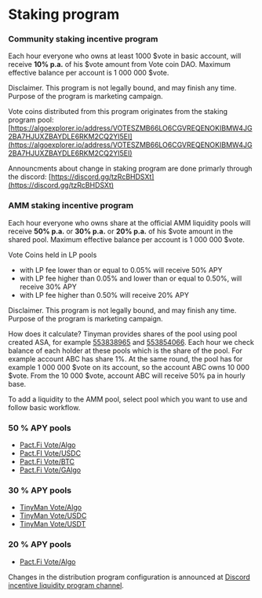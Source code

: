# Staking program

### Community staking incentive program

Each hour everyone who owns at least 1000 $vote in basic account, will receive **10% p.a.** of his $vote amount from Vote coin DAO. Maximum effective balance per account is 1 000 000 $vote.

Disclaimer. This program is not legally bound, and may finish any time. Purpose of the program is marketing campaign.&#x20;

Vote coins distributed from this program originates from the staking program pool: [https://algoexplorer.io/address/VOTESZMB66LO6CGVREQENOKIBMW4JG2BA7HJUXZBAYDLE6RKM2CQ2YI5EI](https://algoexplorer.io/address/VOTESZMB66LO6CGVREQENOKIBMW4JG2BA7HJUXZBAYDLE6RKM2CQ2YI5EI)

Announcments about change in staking program are done primarly through the discord: [https://discord.gg/tzRcBHDSXt](https://discord.gg/tzRcBHDSXt)

### AMM staking incentive program

Each hour everyone who owns share at the official AMM liquidity pools will receive **50% p.a.** or **30% p.a.** or **20% p.a.**  of his $vote amount in the shared pool. Maximum effective balance per account is 1 000 000 $vote.

Vote Coins held in LP pools
- with LP fee lower than or equal to 0.05% will receive 50% APY
- with LP fee higher than 0.05% and lower than or equal to 0.50%, will receive 30% APY
- with LP fee higher than 0.50% will receive 20% APY

Disclaimer. This program is not legally bound, and may finish any time. Purpose of the program is marketing campaign.&#x20;

How does it calculate? Tinyman provides shares of the pool using pool created ASA, for example [553838965](https://algoexplorer.io/asset/553838965) and [553854066](https://algoexplorer.io/asset/553854066). Each hour we check balance of each holder at these pools which is the share of the pool. For example account ABC has share 1%. At the same round, the pool has for example 1 000 000 $vote on its account, so the account ABC owns 10 000 $vote. From the 10 000 $vote, account ABC will receive 50% pa in hourly base.&#x20;

To add a liquidity to the AMM pool, select pool which you want to use and follow basic workflow.&#x20;

### 50 % APY pools

* [Pact.Fi Vote/Algo](https://app.pact.fi/add-liquidity/1075389128)
* [Pact.FI Vote/USDC](https://app.pact.fi/add-liquidity/1075409914)
* [Pact.Fi Vote/BTC](https://app.pact.fi/add-liquidity/1075404856)
* [Pact.Fi Vote/GAlgo](https://app.pact.fi/add-liquidity/1078306383)

### 30 % APY pools

* [TinyMan Vote/Algo](https://app.tinyman.org/#/pool/GASYYNLRCSNPPIL6WQJNBP3BTEOYCGDLQZWPHF2IKVNDIWP7RNIPSBKM5Y/add-liquidity)
* [TinyMan Vote/USDC](https://app.tinyman.org/#/pool/2FN4QARVV5HWHS4E43PBEKOA6XE3DF2PEO23ICLQR5OTXMP7NRPAJDIMA4/add-liquidity)
* [TinyMan Vote/USDT](https://app.tinyman.org/#/pool/HYHZS7YIXM72QR5PUIV6MIEYVP2HOP4BLIQ7NP2GSIUYOS4GVAYYCVMZ3Y/add-liquidity)

### 20 % APY pools

* [Pact.Fi Vote/Algo](https://app.pact.fi/add-liquidity/1075397410)

Changes in the distribution program configuration is announced at [Discord incentive liquidity program channel](https://discord.gg/vXwKxSH48n).
